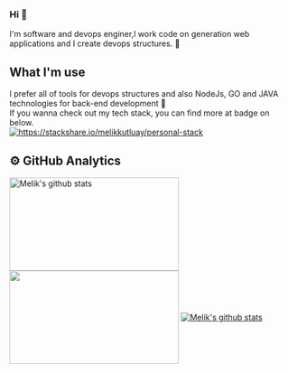 ### Hi 👋

<!--
**melikkutluay/melikkutluay** is a ✨ _special_ ✨ repository because its `README.md` (this file) appears on your GitHub profile.

Here are some ideas to get you started:

- 🔭 I’m currently working on ...
- 🌱 I’m currently learning ...
- 👯 I’m looking to collaborate on ...
- 🤔 I’m looking for help with ...
- 💬 Ask me about ...
- 📫 How to reach me: ...
- 😄 Pronouns: ...
- ⚡ Fun fact: ...
-->
I'm software and devops enginer,I work code on generation web applications and I create devops structures. 🔭
<br/>
## What I'm use
I prefer all of tools for devops structures and also NodeJs, GO and JAVA technologies for back-end development 🌱
<br/>
If you wanna check out my tech stack, you can find more at badge on below.<br/>
<a href="https://stackshare.io/melikkutluay/personal-stack">
    <img src="http://img.shields.io/badge/tech-stack-0690fa.svg?style=flat" alt="https://stackshare.io/melikkutluay/personal-stack">
</a>
<!--<br/>If you wanna check out my blog you can find more at topic on below.<br/>
<a href="https://melikkutluay.medium.com"><img src="https://img.shields.io/badge/medium-blog-0690fa.svg" alt="https://melikkutluay.medium.com"></a>
-->

## ⚙️ GitHub Analytics

<!--
| <a href="https://github.com/melikkutluay/github-readme-stats"><img align="center" src="https://github-readme-stats.vercel.app/api?username=melikkutluay&show_icons=true&include_all_commits=true&theme=buefy&hide_border=true" alt="Melik's github stats" /></a> | <a href="https://github.com/melikkutluay/github-readme-stats"><img align="center" src="https://github-readme-stats.vercel.app/api/top-langs/?username=melikkutluay&layout=compact&theme=buefy&hide_border=true"/></a> |
| ------------- | ------------- |
-->
<a href="https://github-readme-stats.vercel.app/api?username=melikkutluay&theme=highcontrast&show_icons=true&hide_border=true&count_private=true"><img width=300 height=165 align="center" src="https://github-readme-stats.vercel.app/api?username=melikkutluay&theme=highcontrast&show_icons=true&hide_border=true&count_private=true" alt="Melik's github stats" /></a>
<a href="https://github-readme-streak-stats.herokuapp.com/?user=melikkutluay&theme=highcontrast&hide_border=true"><img width=300 height=165 align="center" src="https://github-readme-streak-stats.herokuapp.com/?user=melikkutluay&theme=highcontrast&hide_border=true"/></a>
<a href="https://github-readme-stats.vercel.app/api/top-langs/?username=melikkutluay&theme=highcontrast&show_icons=true&hide_border=true&layout=compact"><img align="center" src="https://github-readme-stats.vercel.app/api/top-langs/?username=melikkutluay&theme=highcontrast&show_icons=true&hide_border=true&layout=compact" alt="Melik's github stats" /></a> 
<!--
![melikkutluay's Stats](https://github-readme-stats.vercel.app/api?username=melikkutluay&theme=highcontrast&show_icons=true&hide_border=false&count_private=true)
![melikkutluay's Streak](https://github-readme-streak-stats.herokuapp.com/?user=melikkutluay&theme=highcontrast&hide_border=false)
![melikkutluay's Top Languages](https://github-readme-stats.vercel.app/api/top-langs/?username=melikkutluay&theme=highcontrast&show_icons=true&hide_border=false&layout=compact)

-->
